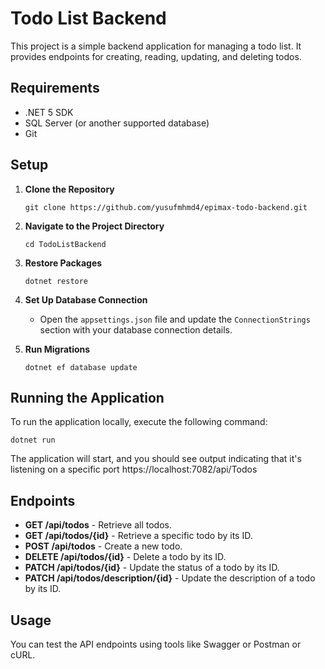 # Todo List Backend

This project is a simple backend application for managing a todo list. It provides endpoints for creating, reading, updating, and deleting todos.

## Requirements

- .NET 5 SDK
- SQL Server (or another supported database)
- Git

## Setup

1. **Clone the Repository**

    ```
    git clone https://github.com/yusufmhmd4/epimax-todo-backend.git
    ```

2. **Navigate to the Project Directory**

    ```
    cd TodoListBackend
    ```

3. **Restore Packages**

    ```
    dotnet restore
    ```

4. **Set Up Database Connection**

    - Open the `appsettings.json` file and update the `ConnectionStrings` section with your database connection details.

5. **Run Migrations**

    ```
    dotnet ef database update
    ```

## Running the Application

To run the application locally, execute the following command:
```
dotnet run
```

The application will start, and you should see output indicating that it's listening on a specific port https://localhost:7082/api/Todos

## Endpoints

- **GET /api/todos** - Retrieve all todos.
- **GET /api/todos/{id}** - Retrieve a specific todo by its ID.
- **POST /api/todos** - Create a new todo.
- **DELETE /api/todos/{id}** - Delete a todo by its ID.
- **PATCH /api/todos/{id}** - Update the status of a todo by its ID.
- **PATCH /api/todos/description/{id}** - Update the description of a todo by its ID.

## Usage

You can test the API endpoints using tools like Swagger or  Postman or cURL.
